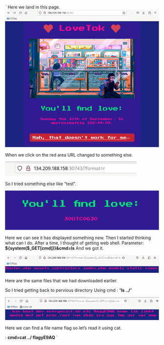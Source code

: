 
` 
Here we land in this page.
![Img 1](https://github.com/skrytify/CTF_Writeups/blob/sub/HTB_LoveTok_Writeups./Images/Screenshot%202023-09-04%20195749.png)

When we click on the red area URL changed to something else.


 ![Img 2](https://github.com/skrytify/CTF_Writeups/blob/sub/HTB_LoveTok_Writeups./Images/Screenshot%202023-09-04%20195826.png)

 
So I tried something else like “test”.


![](https://github.com/skrytify/CTF_Writeups/blob/sub/HTB_LoveTok_Writeups./Images/Screenshot%202023-09-04%20195910.png)


Here we can see it has displayed something new. Then I started thinking what can I do.
After a time, I thought of getting web shell. 
Parameter: **${system($_GET[cmd])}&cmd=ls**
And we got it.


 ![](https://github.com/skrytify/CTF_Writeups/blob/sub/HTB_LoveTok_Writeups./Images/Screenshot%202023-09-04%20200326.png)

 
Here are the same files that we had downloaded earlier. 

So I tried getting back to pervious directory Using cmd : “**ls ../**”


 ![](https://github.com/skrytify/CTF_Writeups/blob/sub/HTB_LoveTok_Writeups./Images/Screenshot%202023-09-04%20200552.png)
 
Here we can find a file name flag so let’s read it using cat.

: **cmd=cat ../ flagyE9AQ**
`
